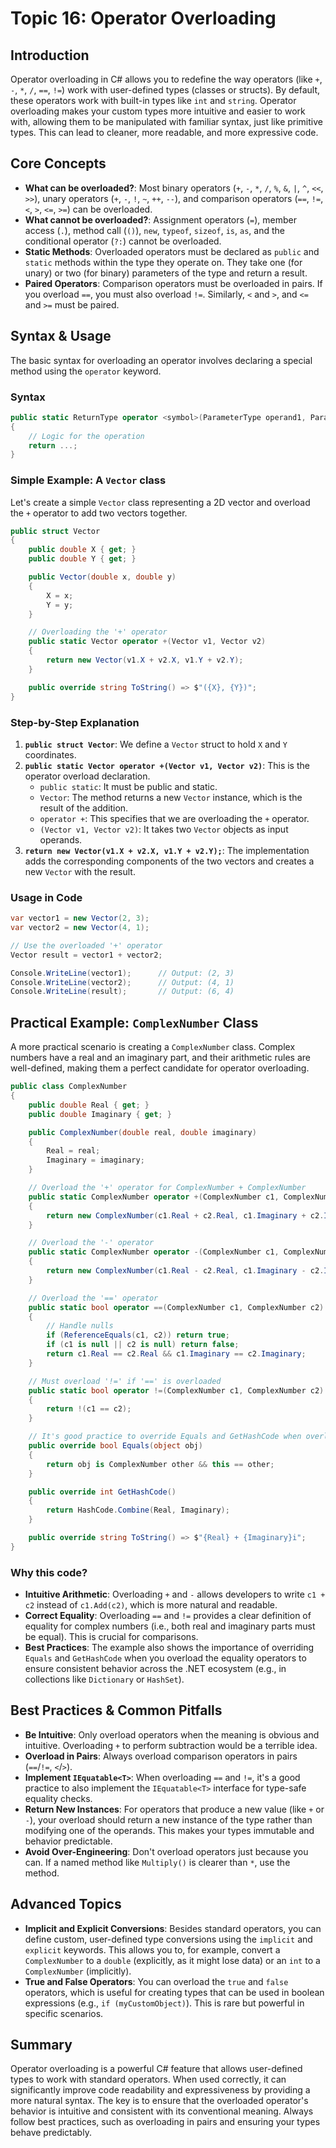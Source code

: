 # Topic 16: Operator Overloading

## Introduction

Operator overloading in C# allows you to redefine the way operators (like `+`, `-`, `*`, `/`, `==`, `!=`) work with user-defined types (classes or structs). By default, these operators work with built-in types like `int` and `string`. Operator overloading makes your custom types more intuitive and easier to work with, allowing them to be manipulated with familiar syntax, just like primitive types. This can lead to cleaner, more readable, and more expressive code.

## Core Concepts

-   **What can be overloaded?**: Most binary operators (`+`, `-`, `*`, `/`, `%`, `&`, `|`, `^`, `<<`, `>>`), unary operators (`+`, `-`, `!`, `~`, `++`, `--`), and comparison operators (`==`, `!=`, `<`, `>`, `<=`, `>=`) can be overloaded.
-   **What cannot be overloaded?**: Assignment operators (`=`), member access (`.`), method call (`()`), `new`, `typeof`, `sizeof`, `is`, `as`, and the conditional operator (`?:`) cannot be overloaded.
-   **Static Methods**: Overloaded operators must be declared as `public` and `static` methods within the type they operate on. They take one (for unary) or two (for binary) parameters of the type and return a result.
-   **Paired Operators**: Comparison operators must be overloaded in pairs. If you overload `==`, you must also overload `!=`. Similarly, `<` and `>`, and `<=` and `>=` must be paired.

## Syntax & Usage

The basic syntax for overloading an operator involves declaring a special method using the `operator` keyword.

### Syntax

```csharp
public static ReturnType operator <symbol>(ParameterType operand1, ParameterType operand2)
{
    // Logic for the operation
    return ...;
}
```

### Simple Example: A `Vector` class

Let's create a simple `Vector` class representing a 2D vector and overload the `+` operator to add two vectors together.

```csharp
public struct Vector
{
    public double X { get; }
    public double Y { get; }

    public Vector(double x, double y)
    {
        X = x;
        Y = y;
    }

    // Overloading the '+' operator
    public static Vector operator +(Vector v1, Vector v2)
    {
        return new Vector(v1.X + v2.X, v1.Y + v2.Y);
    }

    public override string ToString() => $"({X}, {Y})";
}
```

### Step-by-Step Explanation

1.  **`public struct Vector`**: We define a `Vector` struct to hold `X` and `Y` coordinates.
2.  **`public static Vector operator +(Vector v1, Vector v2)`**: This is the operator overload declaration.
    -   `public static`: It must be public and static.
    -   `Vector`: The method returns a new `Vector` instance, which is the result of the addition.
    -   `operator +`: This specifies that we are overloading the `+` operator.
    -   `(Vector v1, Vector v2)`: It takes two `Vector` objects as input operands.
3.  **`return new Vector(v1.X + v2.X, v1.Y + v2.Y);`**: The implementation adds the corresponding components of the two vectors and creates a new `Vector` with the result.

### Usage in Code

```csharp
var vector1 = new Vector(2, 3);
var vector2 = new Vector(4, 1);

// Use the overloaded '+' operator
Vector result = vector1 + vector2; 

Console.WriteLine(vector1);      // Output: (2, 3)
Console.WriteLine(vector2);      // Output: (4, 1)
Console.WriteLine(result);       // Output: (6, 4)
```

## Practical Example: `ComplexNumber` Class

A more practical scenario is creating a `ComplexNumber` class. Complex numbers have a real and an imaginary part, and their arithmetic rules are well-defined, making them a perfect candidate for operator overloading.

```csharp
public class ComplexNumber
{
    public double Real { get; }
    public double Imaginary { get; }

    public ComplexNumber(double real, double imaginary)
    {
        Real = real;
        Imaginary = imaginary;
    }

    // Overload the '+' operator for ComplexNumber + ComplexNumber
    public static ComplexNumber operator +(ComplexNumber c1, ComplexNumber c2)
    {
        return new ComplexNumber(c1.Real + c2.Real, c1.Imaginary + c2.Imaginary);
    }

    // Overload the '-' operator
    public static ComplexNumber operator -(ComplexNumber c1, ComplexNumber c2)
    {
        return new ComplexNumber(c1.Real - c2.Real, c1.Imaginary - c2.Imaginary);
    }

    // Overload the '==' operator
    public static bool operator ==(ComplexNumber c1, ComplexNumber c2)
    {
        // Handle nulls
        if (ReferenceEquals(c1, c2)) return true;
        if (c1 is null || c2 is null) return false;
        return c1.Real == c2.Real && c1.Imaginary == c2.Imaginary;
    }

    // Must overload '!=' if '==' is overloaded
    public static bool operator !=(ComplexNumber c1, ComplexNumber c2)
    {
        return !(c1 == c2);
    }

    // It's good practice to override Equals and GetHashCode when overloading '=='
    public override bool Equals(object obj)
    {
        return obj is ComplexNumber other && this == other;
    }

    public override int GetHashCode()
    {
        return HashCode.Combine(Real, Imaginary);
    }

    public override string ToString() => $"{Real} + {Imaginary}i";
}
```

### Why this code?

-   **Intuitive Arithmetic**: Overloading `+` and `-` allows developers to write `c1 + c2` instead of `c1.Add(c2)`, which is more natural and readable.
-   **Correct Equality**: Overloading `==` and `!=` provides a clear definition of equality for complex numbers (i.e., both real and imaginary parts must be equal). This is crucial for comparisons.
-   **Best Practices**: The example also shows the importance of overriding `Equals` and `GetHashCode` when you overload the equality operators to ensure consistent behavior across the .NET ecosystem (e.g., in collections like `Dictionary` or `HashSet`).

## Best Practices & Common Pitfalls

-   **Be Intuitive**: Only overload operators when the meaning is obvious and intuitive. Overloading `+` to perform subtraction would be a terrible idea.
-   **Overload in Pairs**: Always overload comparison operators in pairs (`==`/`!=`, `<`/`>`).
-   **Implement `IEquatable<T>`**: When overloading `==` and `!=`, it's a good practice to also implement the `IEquatable<T>` interface for type-safe equality checks.
-   **Return New Instances**: For operators that produce a new value (like `+` or `-`), your overload should return a new instance of the type rather than modifying one of the operands. This makes your types immutable and behavior predictable.
-   **Avoid Over-Engineering**: Don't overload operators just because you can. If a named method like `Multiply()` is clearer than `*`, use the method.

## Advanced Topics

-   **Implicit and Explicit Conversions**: Besides standard operators, you can define custom, user-defined type conversions using the `implicit` and `explicit` keywords. This allows you to, for example, convert a `ComplexNumber` to a `double` (explicitly, as it might lose data) or an `int` to a `ComplexNumber` (implicitly).
-   **True and False Operators**: You can overload the `true` and `false` operators, which is useful for creating types that can be used in boolean expressions (e.g., `if (myCustomObject)`). This is rare but powerful in specific scenarios.

## Summary

Operator overloading is a powerful C# feature that allows user-defined types to work with standard operators. When used correctly, it can significantly improve code readability and expressiveness by providing a more natural syntax. The key is to ensure that the overloaded operator's behavior is intuitive and consistent with its conventional meaning. Always follow best practices, such as overloading in pairs and ensuring your types behave predictably.
